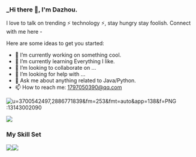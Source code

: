 ### _Hi there 👋, I'm Dazhou.

I love to talk on trending ⚡ technology ⚡, stay hungry stay foolish. Connect with me here -



Here are some ideas to get you started:

- 🔭 I’m currently working on something cool.
- 🌱 I’m currently learning Everything I like.
- 👯 I’m looking to collaborate on ...
- 🤔 I’m looking for help with ...
- 💬 Ask me about anything related to Java/Python.
- 📫 How to reach me: 1797050390@qq.com

  
![u=3700542497,2886771839&fm=253&fmt=auto&app=138&f=PNG](https://tptptptpt.oss-cn-guangzhou.aliyuncs.com/picture/u%3D3700542497%2C2886771839%26fm%3D253%26fmt%3Dauto%26app%3D138%26f%3DPNG.png):13143002090


![](https://github-readme-stats.vercel.app/api?username=Dazhou-del&show_icons=true&theme=transparent)
### My Skill Set

![](https://img.shields.io/badge/Java-ED8B00?style=for-the-badge&logo=openjdk&logoColor=white)![](https://img.shields.io/badge/Python-3776AB?style=for-the-badge&logo=python&logoColor=white)

